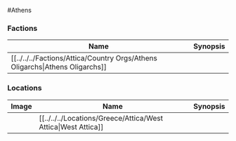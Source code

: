 #Athens 
### Factions

| Name | Synopsis |
| --- | --- |
| [[../../../Factions/Attica/Country Orgs/Athens Oligarchs\|Athens Oligarchs]] | |

### Locations

| Image | Name | Synopsis |
| --- | --- | --- |
| | [[../../../Locations/Greece/Attica/West Attica\|West Attica]] | |

